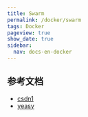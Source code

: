```yaml
---
title: Swarm
permalink: /docker/swarm
tags: Docker
pageview: true
show_date: true
sidebar:
  nav: docs-en-docker
---
```

## 参考文档
- [csdn1](https://blog.csdn.net/anumbrella/article/details/80369913)
- [yeasy](https://yeasy.gitbooks.io/docker_practice/swarm_mode/)
